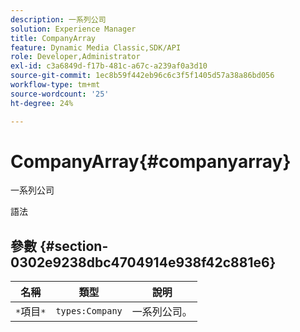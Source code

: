 ```yaml
---
description: 一系列公司
solution: Experience Manager
title: CompanyArray
feature: Dynamic Media Classic,SDK/API
role: Developer,Administrator
exl-id: c3a6849d-f17b-481c-a67c-a239af0a3d10
source-git-commit: 1ec8b59f442eb96c6c3f5f1405d57a38a86bd056
workflow-type: tm+mt
source-wordcount: '25'
ht-degree: 24%

---
```


# CompanyArray{#companyarray}

一系列公司

語法

## 參數 {#section-0302e9238dbc4704914e938f42c881e6}

| 名稱 | 類型 | 說明 |
|---|---|---|
| `*`項目`*` | `types:Company` | 一系列公司。 |
